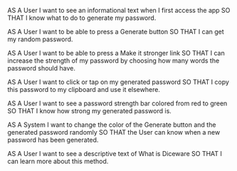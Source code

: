 AS A User I want to see an informational text when I first access the app SO THAT I know what to do to generate my password.

AS A User I want to be able to press a Generate button SO THAT I can get my random password.

AS A User I want to be able to press a Make it stronger link SO THAT I can increase the strength of my password by choosing how many words the password should have.

AS A User I want to click or tap on my generated password SO THAT I copy this password to my clipboard and use it elsewhere.

AS A User I want to see a password strength bar colored from red to green SO THAT I know how strong my generated password is.

AS A System I want to change the color of the Generate button and the generated password randomly SO THAT the User can know when a new password has been generated.

AS A User I want to see a descriptive text of What is Diceware SO THAT I can learn more about this method.